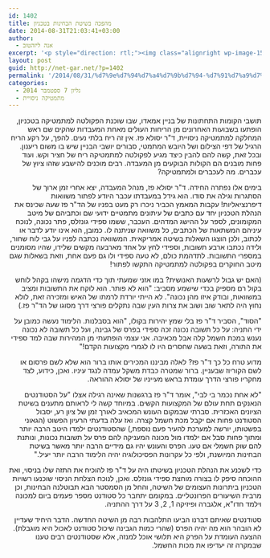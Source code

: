 ```yaml
---
id: 1402
title: מהפכה בשיטת הבחינות בטכניון
date: 2014-08-31T21:03:41+03:00
author:
  - אנה ליזהטוב
excerpt: '<p style="direction: rtl;"><img class="alignright wp-image-1564" src="http://net-gar.net/wp-content/uploads/2014/08/paz2-233x300.png" alt="" width="81" height="104" />תושבי הקומות התחתונות של בניין אמאדו, שבו שוכנת הפקולטה למתמטיקה בטכניון, הופתעו בשבועות האחרונים מן הריחות העולים מאחת המעבדות שהקים שם ראש המחלקה למתמטיקה ניסויית, ד"ר יסולא פז. אין זה ריח בלתי נעים. להפך, על רקע הריח הרגיל של דפי הצילום ושל היובש המתמטי, סבורים יושבי הבניין שיש בו משום ריענון. ובכל זאת, קשה להם להבין כיצד מגיע לפקולטה למתמטיקה ריח של חציר וקש. ועוד פחות מובנים הם הקולות הבוקעים מן המעבדה. רבים מוכנים להישבע שזהו ציוץ של עכברים. מה לעכברים ולמתמטיקה?</p>'
layout: post
guid: http://net-gar.net/?p=1402
permalink: '/2014/08/31/%d7%9e%d7%94%d7%a4%d7%9b%d7%94-%d7%91%d7%a9%d7%99%d7%98%d7%aa-%d7%94%d7%91%d7%97%d7%99%d7%a0%d7%95%d7%aa-%d7%91%d7%98%d7%9b%d7%a0%d7%99%d7%95%d7%9f/'
categories:
  - גליון 7 ספטמבר 2014
  - מתמטיקה ניסויית
---
```

<p style="direction: rtl;">
  תושבי הקומות התחתונות של בניין אמאדו, שבו שוכנת הפקולטה למתמטיקה בטכניון, הופתעו בשבועות האחרונים מן הריחות העולים מאחת המעבדות שהקים שם ראש המחלקה למתמטיקה ניסויית, ד"ר יסולא פז. אין זה ריח בלתי נעים. להפך, על רקע הריח הרגיל של דפי הצילום ושל היובש המתמטי, סבורים יושבי הבניין שיש בו משום ריענון. ובכל זאת, קשה להם להבין כיצד מגיע לפקולטה למתמטיקה ריח של חציר וקש. ועוד פחות מובנים הם הקולות הבוקעים מן המעבדה. רבים מוכנים להישבע שזהו ציוץ של עכברים. מה לעכברים ולמתמטיקה?
</p>

<p style="direction: rtl;">
  בימים אלו נפתרה החידה. ד"ר יסולא פז, מנהל המעבדה, יצא אחרי זמן ארוך של הסתגרות וגילה את סודו. הוא גידל במעבדתו עכבר היודע לפתור משוואות דיפרנציאליות! עקבות המאמץ הכביר ניכרו רק מעט בפניו של הד"ר פז שעה שכינס את הנהלת הטכניון יחד עם כתבים של עיתונים מתמטיים ידועי שם וכתביהם של מיטב המקומונים, לספר על ההישג המדהים. העכבר, ששמו ספידי גונזלס, פתר נכונה, לנוכח עיניהם המשתאות של הכתבים, כל משוואה שניתנה לו. כמובן, הוא אינו יודע לדבר או לכתוב, ולכן הוצגו השאלות בשיטה אמריקאית. המשוואה נכתבה לפניו על גבי לוח שחור, ולידה נכתבו ארבע תשובות, וספידי לחץ על אחד מארבעה מקשים שלידו, שהיו מסומנים במספרי התשובות. לתדהמת כולם, לא טעה ספידי ולו גם פעם אחת, וזאת בשאלות שגם מיטב החוקרים בפקולטה למתמטיקה התקשו לפתור!
</p>

<p style="direction: rtl;">
  (האם יש גבול לרשעות האנושית? במו אזני שמעתי תוך כדי הדגמה מישהו בקהל לוחש בקול רם מספיק בכדי שישמע מסביב: "הוא לא פותר. הוא לוקח את התשובות ומציב במשוואות, ובודק איזו מהן נכונה". לא הייתי יורדת לרמתו של האיש ומזכירה זאת, לולא נחוץ היה לתאר שוב ושוב את צרות העין שבה נתקלים פורצי דרך מסוגו של הד"ר פז.)
</p>

<p style="direction: rtl;">
  "הסוד", הסביר ד"ר פז בלי שמץ יהירות בקולו, "הוא בסבלנות. הלימוד נעשה כמובן על ידי התניה: על כל תשובה נכונה זכה ספידי בפרס של גבינה, ועל כל תשובה לא נכונה נענש במכת חשמל קלה אבל מכאיבה. אני עצמי הופתעתי מן המהירות שבה למד ספידי את התורה, וזאת בשעה שחסרים היו לו לגמרי מקצועות הקדם!"
</p>

<p style="direction: rtl;">
  מדוע טרח כל כך ד"ר פז? לאלה מביננו המכירים אותו ברור הוא שלא לשם פרסום או לשם הקוריוז שבעניין. ברור שמטרה כבדת משקל עמדה לנגד עיניו. ואכן, כידוע, לצד מחקריו פורצי הדרך עומדת בראש מעייניו של יסולא ההוראה.
</p>

<p style="direction: rtl;">
  "לא אחת נכמר בי לבי", אומר ד"ר פז ברגשנות שאינה רגילה אצלו "על הסטודנטים הנאנקים תחת עולם של המקצועות הקשים. במיוחד קשה לי לראותם מתענים בשיטת הציונים האכזרית. סברתי שבמקום העונש המכאיב לאורך זמן של ציון רע, יסבול הסטודנט פחות אם יקבל מכת חשמל קצרה. ואז עלה בדעתי הרעיון הפשוט (הגאוני בפשטותו, יורשה למערכת להעיר פעם נוספת,) שהסטודנטים ילמדו היטב הרבה יותר ומתוך פחות סבל אם ילמדו מול מכונה המעניקה להם פרס על תשובות נכונות, ונותנת להם שוק חשמלי אם טעו. הפרס והעונש יהיו גם מידיים הרבה יותר מאשר בשיטת הבחינות המיושנת, ולפי כל עקרונות הפסיכולוגיה יהיה הלימוד הרבה יותר יעיל."
</p>

<p style="direction: rtl;">
  כדי לשכנע את הנהלת הטכניון בשיטתו היה על ד"ר פז להוכיח את התזה שלו בניסוי, ואת ההוכחה סיפק לו בצורה מוחצת ספידי גונזלס. ואכן, לנוכח הצלחת הניסוי שוכנעו רשויות הטכניון ביתרונות העצומים של השיטה, והחל מן הסמסטר הבא תבוטלנה הבחינות, וכן מרבית השיעורים הפרונטליים. במקומם יתחבר כל סטודנט מספר פעמים ביום למכונה וילמד חדו"א, אלגברה ופיזיקה 1, 2, 3 על דרך ההתניה.
</p>

<p style="direction: rtl;">
  סטודנטים שאיתם דברנו הביעו התלהבות רבה מן השיטה החדשה. הדבר היחיד שעדיין לא הובהר הוא מה יהיה הפרס (שהרי כמות הגבינה שיכול סטודנט לאכול היא מוגבלת). ההצעה העומדת על הפרק היא תלושי אוכל למנזה, אלא שסטודנטים רבים טענו שבמקרה זה יעדיפו את מכות החשמל.
</p>